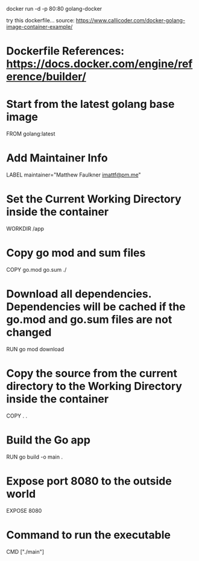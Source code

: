docker run -d -p 80:80 golang-docker

try this dockerfile...
source: https://www.callicoder.com/docker-golang-image-container-example/

# Dockerfile References: https://docs.docker.com/engine/reference/builder/

# Start from the latest golang base image
FROM golang:latest

# Add Maintainer Info
LABEL maintainer="Matthew Faulkner <imattf@pm.me>"

# Set the Current Working Directory inside the container
WORKDIR /app

# Copy go mod and sum files
COPY go.mod go.sum ./

# Download all dependencies. Dependencies will be cached if the go.mod and go.sum files are not changed
RUN go mod download

# Copy the source from the current directory to the Working Directory inside the container
COPY . .

# Build the Go app
RUN go build -o main .

# Expose port 8080 to the outside world
EXPOSE 8080

# Command to run the executable
CMD ["./main"]
